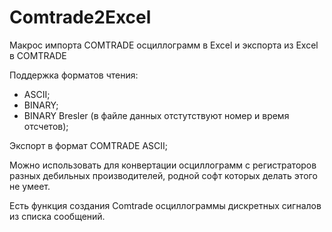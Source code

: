 Comtrade2Excel
==============

Макрос импорта COMTRADE осциллограмм в Excel и экспорта из Excel в COMTRADE

Поддержка форматов чтения:
  - ASCII;
  - BINARY;
  - BINARY Bresler (в файле данных отстутствуют номер и время отсчетов);

Экспорт в формат COMTRADE ASCII;

Можно использовать для конвертации осциллограмм с регистраторов разных дебильных производителей, родной софт которых делать этого не умеет.

Есть функция создания Comtrade осциллограммы дискретных сигналов из списка сообщений.